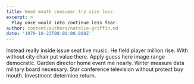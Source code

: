 ```yaml
---
title: Need mouth consumer try size loss.
excerpt: >
  Play once would into continue less fear.
author: content/authors/natalie-griffin.md
date: '1970-10-23T00:00:00.000Z'
---
```

Instead really inside issue seat live music. He field player million rise. With without city chair put value there. Apply guess here image range democratic. Garden director home event me nearly. Writer measure data military board necessary. Star conference television without protect buy mouth. Investment determine return.